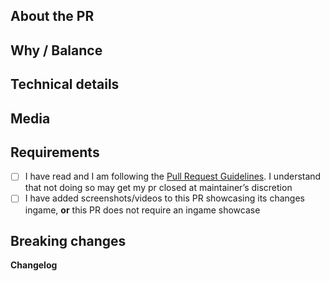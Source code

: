 <!-- Impstation note: there's no need to read all the official contributing guidelines,
but please DON'T combine upstream changes and your own changes.
Make separate pull requests for separate changes. -->
<!-- Please read these guidelines before opening your PR: https://docs.spacestation14.io/en/getting-started/pr-guideline -->
<!-- The text between the arrows are comments - they will not be visible on your PR. -->

## About the PR
<!-- What did you change in this PR? -->

## Why / Balance
<!-- Why was it changed? Link any discussions or issues here. Please discuss how this would affect game balance. -->

## Technical details
<!-- If this is a code change, summarize at high level how your new code works. This makes it easier to review. -->

## Media
<!--
PRs which make ingame changes (adding clothing, items, new features, etc) are required to have media attached that showcase the changes.
Small fixes/refactors are exempt.
Any media may be used in SS14 progress reports, with clear credit given.

If you're unsure whether your PR will require media, ask a maintainer.
-->

## Requirements
<!--
Due to influx of PR's we require to ensure that PR's are following the correct guidelines.

Please take a moment to read these if its your first time.

Check the boxes below to confirm that you have in fact seen these (put an X in the brackets, like [X]):
-->
- [ ] I have read and I am following the [Pull Request Guidelines](https://docs.spacestation14.com/en/general-development/codebase-info/pull-request-guidelines.html). I understand that not doing so may get my pr closed at maintainer’s discretion
- [ ] I have added screenshots/videos to this PR showcasing its changes ingame, **or** this PR does not require an ingame showcase

## Breaking changes
<!--
List any breaking changes, including namespace, public class/method/field changes, prototype renames; and provide instructions for fixing them. This will be pasted in #codebase-changes.
-->

**Changelog**
<!-- Impstation note: we have our own changelog now, so please DO use this section! -->
<!--
Make players aware of new features and changes that could affect how they play the game by adding a Changelog entry. Please read the Changelog guidelines located at: https://docs.spacestation14.io/en/getting-started/pr-guideline#changelog
-->

<!--
Make sure to take this Changelog template out of the comment block in order for it to show up. Changelog must have a :cl: symbol, so the bot recognizes the changes and adds them to the game's changelog.
:cl:
- add: Added fun!
- remove: Removed fun!
- tweak: Changed fun!
- fix: Fixed fun!
-->

